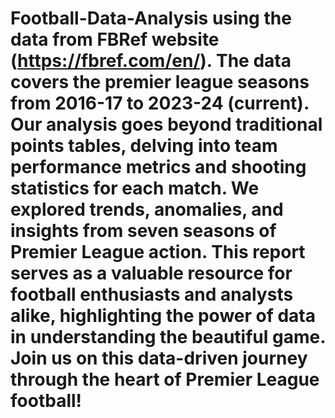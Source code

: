 # Football-Data-Analysis using the data from FBRef website (https://fbref.com/en/). The data covers the premier league seasons from 2016-17 to 2023-24 (current). Our analysis goes beyond traditional points tables, delving into team performance metrics and shooting statistics for each match. We explored trends, anomalies, and insights from seven seasons of Premier League action. This report serves as a valuable resource for football enthusiasts and analysts alike, highlighting the power of data in understanding the beautiful game. Join us on this data-driven journey through the heart of Premier League football!
